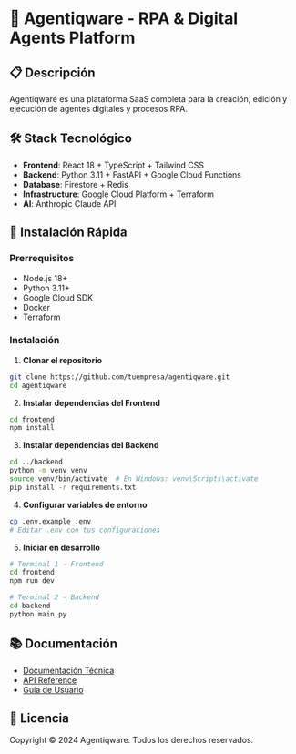 # 🚀 Agentiqware - RPA & Digital Agents Platform

## 📋 Descripción
Agentiqware es una plataforma SaaS completa para la creación, edición y ejecución de agentes digitales y procesos RPA.

## 🛠️ Stack Tecnológico
- **Frontend**: React 18 + TypeScript + Tailwind CSS
- **Backend**: Python 3.11 + FastAPI + Google Cloud Functions
- **Database**: Firestore + Redis
- **Infrastructure**: Google Cloud Platform + Terraform
- **AI**: Anthropic Claude API

## 🚀 Instalación Rápida

### Prerrequisitos
- Node.js 18+
- Python 3.11+
- Google Cloud SDK
- Docker
- Terraform

### Instalación

1. **Clonar el repositorio**
```bash
git clone https://github.com/tuempresa/agentiqware.git
cd agentiqware
```

2. **Instalar dependencias del Frontend**
```bash
cd frontend
npm install
```

3. **Instalar dependencias del Backend**
```bash
cd ../backend
python -m venv venv
source venv/bin/activate  # En Windows: venv\Scripts\activate
pip install -r requirements.txt
```

4. **Configurar variables de entorno**
```bash
cp .env.example .env
# Editar .env con tus configuraciones
```

5. **Iniciar en desarrollo**
```bash
# Terminal 1 - Frontend
cd frontend
npm run dev

# Terminal 2 - Backend
cd backend
python main.py
```

## 📚 Documentación
- [Documentación Técnica](docs/technical/README.md)
- [API Reference](docs/api/README.md)
- [Guía de Usuario](docs/user/README.md)

## 📄 Licencia
Copyright © 2024 Agentiqware. Todos los derechos reservados.
